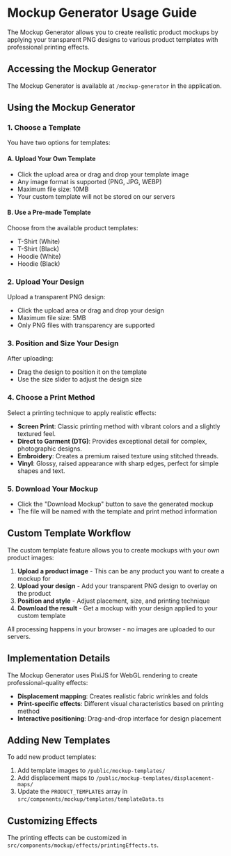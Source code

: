 # Mockup Generator Usage Guide

The Mockup Generator allows you to create realistic product mockups by applying your transparent PNG designs to various product templates with professional printing effects.

## Accessing the Mockup Generator

The Mockup Generator is available at `/mockup-generator` in the application.

## Using the Mockup Generator

### 1. Choose a Template

You have two options for templates:

#### A. Upload Your Own Template
- Click the upload area or drag and drop your template image
- Any image format is supported (PNG, JPG, WEBP)
- Maximum file size: 10MB
- Your custom template will not be stored on our servers

#### B. Use a Pre-made Template
Choose from the available product templates:
- T-Shirt (White)
- T-Shirt (Black)
- Hoodie (White)
- Hoodie (Black)

### 2. Upload Your Design

Upload a transparent PNG design:
- Click the upload area or drag and drop your design
- Maximum file size: 5MB
- Only PNG files with transparency are supported

### 3. Position and Size Your Design

After uploading:
- Drag the design to position it on the template
- Use the size slider to adjust the design size

### 4. Choose a Print Method

Select a printing technique to apply realistic effects:

- **Screen Print**: Classic printing method with vibrant colors and a slightly textured feel.
- **Direct to Garment (DTG)**: Provides exceptional detail for complex, photographic designs.
- **Embroidery**: Creates a premium raised texture using stitched threads.
- **Vinyl**: Glossy, raised appearance with sharp edges, perfect for simple shapes and text.

### 5. Download Your Mockup

- Click the "Download Mockup" button to save the generated mockup
- The file will be named with the template and print method information

## Custom Template Workflow

The custom template feature allows you to create mockups with your own product images:

1. **Upload a product image** - This can be any product you want to create a mockup for
2. **Upload your design** - Add your transparent PNG design to overlay on the product
3. **Position and style** - Adjust placement, size, and printing technique 
4. **Download the result** - Get a mockup with your design applied to your custom template

All processing happens in your browser - no images are uploaded to our servers.

## Implementation Details

The Mockup Generator uses PixiJS for WebGL rendering to create professional-quality effects:

- **Displacement mapping**: Creates realistic fabric wrinkles and folds
- **Print-specific effects**: Different visual characteristics based on printing method
- **Interactive positioning**: Drag-and-drop interface for design placement

## Adding New Templates

To add new product templates:

1. Add template images to `/public/mockup-templates/`
2. Add displacement maps to `/public/mockup-templates/displacement-maps/`
3. Update the `PRODUCT_TEMPLATES` array in `src/components/mockup/templates/templateData.ts`

## Customizing Effects

The printing effects can be customized in `src/components/mockup/effects/printingEffects.ts`. 